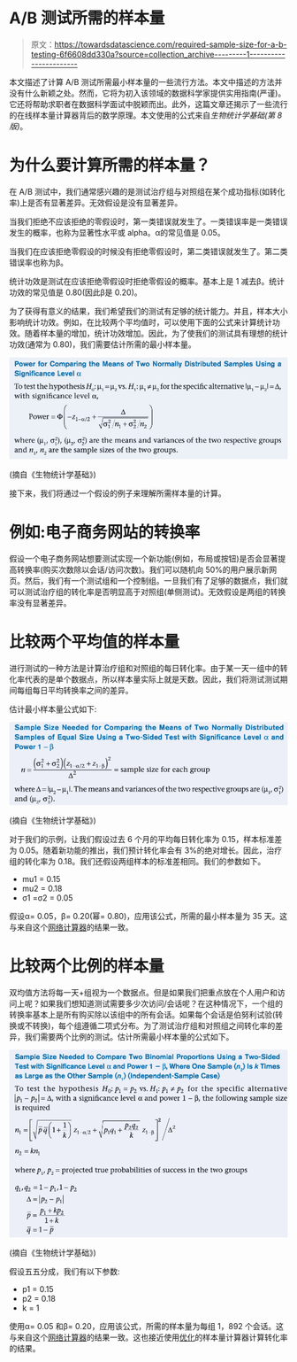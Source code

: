 # A/B 测试所需的样本量

> 原文：<https://towardsdatascience.com/required-sample-size-for-a-b-testing-6f6608dd330a?source=collection_archive---------1----------------------->

本文描述了计算 A/B 测试所需最小样本量的一些流行方法。本文中描述的方法并没有什么新颖之处。然而，它将为初入该领域的数据科学家提供实用指南(严谨)。它还将帮助求职者在数据科学面试中脱颖而出。此外，这篇文章还揭示了一些流行的在线样本量计算器背后的数学原理。本文使用的公式来自*生物统计学基础(第 8 版)*。

# 为什么要计算所需的样本量？

在 A/B 测试中，我们通常感兴趣的是测试治疗组与对照组在某个成功指标(如转化率)上是否有显著差异。无效假设是没有显著差异。

当我们拒绝不应该拒绝的零假设时，第一类错误就发生了。一类错误率是一类错误发生的概率，也称为显著性水平或 alpha。α的常见值是 0.05。

当我们在应该拒绝零假设的时候没有拒绝零假设时，第二类错误就发生了。第二类错误率也称为β。

统计功效是测试在应该拒绝零假设时拒绝零假设的概率。基本上是 1 减去β。统计功效的常见值是 0.80(因此β是 0.20)。

为了获得有意义的结果，我们希望我们的测试有足够的统计能力。并且，样本大小影响统计功效。例如，在比较两个平均值时，可以使用下面的公式来计算统计功效。随着样本量的增加，统计功效增加。因此，为了使我们的测试具有理想的统计功效(通常为 0.80)，我们需要估计所需的最小样本量。

![](img/c9f576cd4484861ce2826cef99376ce9.png)

(摘自《生物统计学基础》)

接下来，我们将通过一个假设的例子来理解所需样本量的计算。

# 例如:电子商务网站的转换率

假设一个电子商务网站想要测试实现一个新功能(例如，布局或按钮)是否会显著提高转换率(购买次数除以会话/访问次数)。我们可以随机向 50%的用户展示新网页。然后，我们有一个测试组和一个控制组。一旦我们有了足够的数据点，我们就可以测试治疗组的转化率是否明显高于对照组(单侧测试)。无效假设是两组的转换率没有显著差异。

# 比较两个平均值的样本量

进行测试的一种方法是计算治疗组和对照组的每日转化率。由于某一天一组中的转化率代表的是单个数据点，所以样本量实际上就是天数。因此，我们将测试测试期间每组每日平均转换率之间的差异。

估计最小样本量公式如下:

![](img/915c8064fe0a92de3abb493808ac8d44.png)

(摘自《生物统计学基础》)

对于我们的示例，让我们假设过去 6 个月的平均每日转化率为 0.15，样本标准差为 0.05。随着新功能的推出，我们预计转化率会有 3%的绝对增长。因此，治疗组的转化率为 0.18。我们还假设两组样本的标准差相同。我们的参数如下。

*   mu1 = 0.15
*   mu2 = 0.18
*   σ1 =σ2 = 0.05

假设α= 0.05，β= 0.20(幂= 0.80)，应用该公式，所需的最小样本量为 35 天。这与来自这个[网络计算器](https://www.stat.ubc.ca/~rollin/stats/ssize/n2.html)的结果一致。

# 比较两个比例的样本量

双均值方法将每一天+组视为一个数据点。但是如果我们把重点放在个人用户和访问上呢？如果我们想知道测试需要多少次访问/会话呢？在这种情况下，一个组的转换率基本上是所有购买除以该组中的所有会话。如果每个会话是伯努利试验(转换或不转换)，每个组遵循二项式分布。为了测试治疗组和对照组之间转化率的差异，我们需要两个比例的测试。估计所需最小样本量的公式如下。

![](img/161edc0494088cc525d8f1bc9e8b0223.png)

(摘自《生物统计学基础》)

假设五五分成，我们有以下参数:

*   p1 = 0.15
*   p2 = 0.18
*   k = 1

使用α= 0.05 和β= 0.20，应用该公式，所需的样本量为每组 1，892 个会话。这与来自这个[网络计算器](https://www.stat.ubc.ca/~rollin/stats/ssize/b2.html)的结果一致。这也接近使用[优化](https://www.optimizely.com/sample-size-calculator/)的样本量计算器计算转化率的结果。
